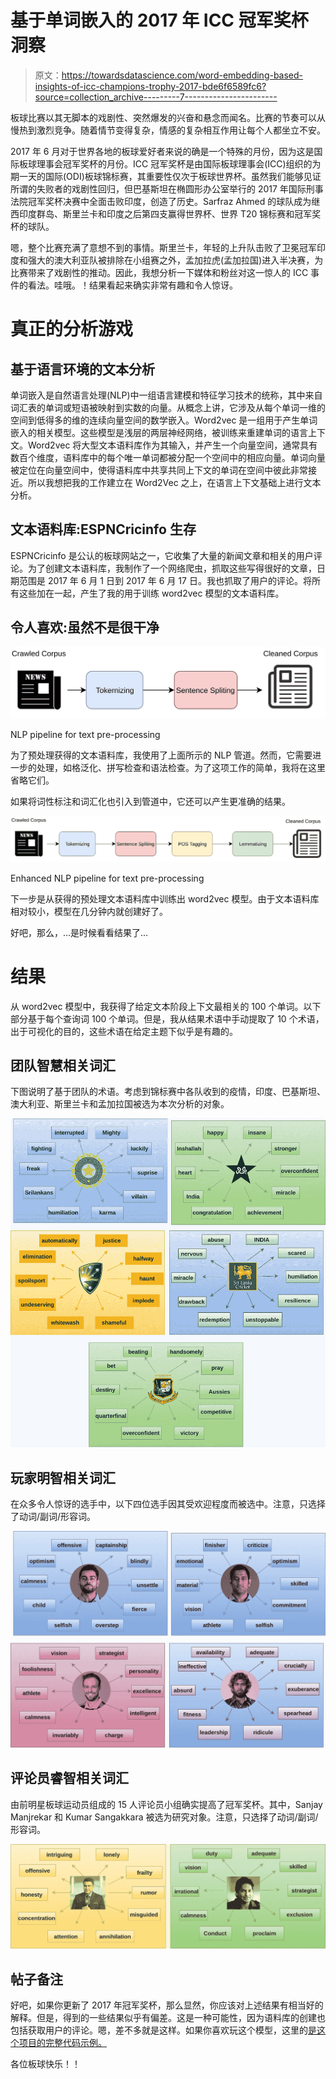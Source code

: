 # 基于单词嵌入的 2017 年 ICC 冠军奖杯洞察

> 原文：<https://towardsdatascience.com/word-embedding-based-insights-of-icc-champions-trophy-2017-bde6f6589fc6?source=collection_archive---------7----------------------->

板球比赛以其无脚本的戏剧性、突然爆发的兴奋和悬念而闻名。比赛的节奏可以从慢热到激烈竞争。随着情节变得复杂，情感的复杂相互作用让每个人都坐立不安。

2017 年 6 月对于世界各地的板球爱好者来说的确是一个特殊的月份，因为这是国际板球理事会冠军奖杯的月份。ICC 冠军奖杯是由国际板球理事会(ICC)组织的为期一天的国际(ODI)板球锦标赛，其重要性仅次于板球世界杯。虽然我们能够见证所谓的失败者的戏剧性回归，但巴基斯坦在椭圆形办公室举行的 2017 年国际刑事法院冠军奖杯决赛中全面击败印度，创造了历史。Sarfraz Ahmed 的球队成为继西印度群岛、斯里兰卡和印度之后第四支赢得世界杯、世界 T20 锦标赛和冠军奖杯的球队。

嗯，整个比赛充满了意想不到的事情。斯里兰卡，年轻的上升队击败了卫冕冠军印度和强大的澳大利亚队被排除在小组赛之外，孟加拉虎(孟加拉国)进入半决赛，为比赛带来了戏剧性的推动。因此，我想分析一下媒体和粉丝对这一惊人的 ICC 事件的看法。哇哦。！结果看起来确实非常有趣和令人惊讶。

# 真正的分析游戏

## **基于语言环境的文本分析**

单词嵌入是自然语言处理(NLP)中一组语言建模和特征学习技术的统称，其中来自词汇表的单词或短语被映射到实数的向量。从概念上讲，它涉及从每个单词一维的空间到低得多的维的连续向量空间的数学嵌入。Word2vec 是一组用于产生单词嵌入的相关模型。这些模型是浅层的两层神经网络，被训练来重建单词的语言上下文。Word2vec 将大型文本语料库作为其输入，并产生一个向量空间，通常具有数百个维度，语料库中的每个唯一单词都被分配一个空间中的相应向量。单词向量被定位在向量空间中，使得语料库中共享共同上下文的单词在空间中彼此非常接近。所以我想把我的工作建立在 Word2Vec 之上，在语言上下文基础上进行文本分析。

## **文本语料库:ESPNCricinfo 生存**

ESPNCricinfo 是公认的板球网站之一，它收集了大量的新闻文章和相关的用户评论。为了创建文本语料库，我制作了一个网络爬虫，抓取这些写得很好的文章，日期范围是 2017 年 6 月 1 日到 2017 年 6 月 17 日。我也抓取了用户的评论。将所有这些加在一起，产生了我的用于训练 word2vec 模型的文本语料库。

## **令人喜欢:虽然不是很干净**

![](img/7c6829143e6e630a1f1bb07ca00bed0e.png)

NLP pipeline for text pre-processing

为了预处理获得的文本语料库，我使用了上面所示的 NLP 管道。然而，它需要进一步的处理，如格泛化、拼写检查和语法检查。为了这项工作的简单，我将在这里省略它们。

如果将词性标注和词汇化也引入到管道中，它还可以产生更准确的结果。

![](img/b21b5baf0ff97729a97878b10d2f56c0.png)

Enhanced NLP pipeline for text pre-processing

下一步是从获得的预处理文本语料库中训练出 word2vec 模型。由于文本语料库相对较小，模型在几分钟内就创建好了。

好吧，那么，…是时候看看结果了…

# **结果**

从 word2vec 模型中，我获得了给定文本阶段上下文最相关的 100 个单词。以下部分基于每个查询词 100 个单词。但是，我从结果术语中手动提取了 10 个术语，出于可视化的目的，这些术语在给定主题下似乎是有趣的。

## **团队智慧相关词汇**

下图说明了基于团队的术语。考虑到锦标赛中各队收到的疫情，印度、巴基斯坦、澳大利亚、斯里兰卡和孟加拉国被选为本次分析的对象。

![](img/54565bb0cb374c644c9d828a79d92ccf.png)

## **玩家明智相关词汇**

在众多令人惊讶的选手中，以下四位选手因其受欢迎程度而被选中。注意，只选择了动词/副词/形容词。

![](img/41a93fb0860fbe06b9fd1f32bc64039f.png)

## **评论员睿智相关词汇**

由前明星板球运动员组成的 15 人评论员小组确实提高了冠军奖杯。其中，Sanjay Manjrekar 和 Kumar Sangakkara 被选为研究对象。注意，只选择了动词/副词/形容词。

![](img/bd3adedcc2eeb90ba2f816257b74f9e3.png)

## **帖子备注**

好吧，如果你更新了 2017 年冠军奖杯，那么显然，你应该对上述结果有相当好的解释。但是，得到的一些结果似乎有偏差。这是一种可能性，因为语料库的创建也包括获取用户的评论。嗯，差不多就是这样。如果你喜欢玩这个模型，这里的[是这个项目的完整代码示例。](https://github.com/Vindulamj/CT2Vec)

各位板球快乐！！